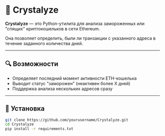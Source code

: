# 🧊 Crystalyze

**Crystalyze** — это Python-утилита для анализа замороженных или "спящих" криптокошельков в сети Ethereum.

Она позволяет определить, были ли транзакции с указанного адреса в течение заданного количества дней.

---

## 🔍 Возможности

- Определяет последний момент активности ETH-кошелька
- Выводит статус "заморожен" (неактивен более X дней)
- Поддержка анализа нескольких адресов сразу

---

## 🚀 Установка

```bash
git clone https://github.com/yourusername/Crystalyze.git
cd Crystalyze
pip install -r requirements.txt
